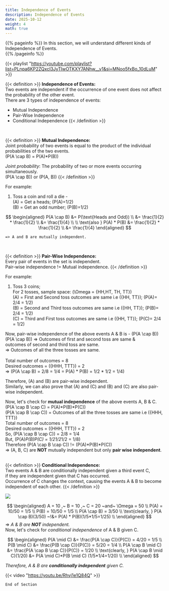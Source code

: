 ```yaml
---
title: Independence of Events
description: Independence of Events
date: 2025-10-12
weight: 4
math: true
---
```


{{% pageinfo %}}
In this section, we will understand different kinds of Independence of Events.<br>
{{% /pageinfo %}}

{{< playlist "https://youtube.com/playlist?list=PLnpa6KP2ZQxcI3JyTIwOTKXY7ANhw__v1&si=MNoo5fxBo_10dLuM" >}}

{{< definition >}}
**Independence of Events:** <br>
Two events are independent if the occurrence of one event does not affect the probability of the other event.<br>
There are 3 types of independence of events: <br>
- Mutual Independence
- Pair-Wise Independence
- Conditional Independence
{{< /definition >}}
<br>

{{< definition >}}
**Mutual Independence:** <br>
Joint probability of two events is equal to the product of the individual probabilities of the two events.<br>
\(P(A \cap B) = P(A)*P(B)\)

*Joint probability*: The probability of two or more events occurring simultaneously.<br>
\(P(A \cap B)\) or \(P(A, B)\)
{{< /definition >}}

For example:
1. Toss a coin and roll a die - <br>
    \(A\) = Get a heads; \(P(A)=1/2\) <br>
    \(B\) = Get an odd number; \(P(B)=1/2\)

$$
\begin{aligned}
P(A \cap B) &= P(\text{Heads and Odd}) \\
&= \frac{1}{2} * \frac{1}{2} \\
&= \frac{1}{4} \\
\\
\text{also } P(A) * P(B) &= \frac{1}{2} * \frac{1}{2} \\
&= \frac{1}{4}
\end{aligned}
$$

    => A and B are mutually independent.
<br>

{{< definition >}}
**Pair-Wise Independence:** <br>
Every pair of events in the set is independent.<br>
Pair-wise independence != Mutual independence.
{{< /definition >}}

For example:
1. Toss 3 coins; <br>
    For 2 tosses, sample space: \(\Omega = \{HH,HT, TH, TT\}\) <br>
    \(A\) = First and Second toss outcomes are same i.e \(\{HH, TT\}\); \(P(A)= 2/4 = 1/2\) <br>
    \(B\) = Second and Third toss outcomes are same i.e \(\{HH, TT\}\); \(P(B)= 2/4 = 1/2\) <br>
    \(C\) = Third and First toss outcomes are same i.e \(\{HH, TT\}\); \(P(C)= 2/4 = 1/2\) <br>

Now, pair-wise independence of the above events A & B is - \(P(A \cap B)\) <br>
\(P(A \cap B)\) => Outcomes of first and second toss are same & <br> 
outcomes of second and third toss are same. <br>
=> Outcomes of all the three tosses are same. <br><br>
Total number of outcomes = 8 <br>
Desired outcomes = \(\{HHH, TTT\}\) = 2 <br>
=> \(P(A \cap B) = 2/8 = 1/4 = P(A) * P(B) = 1/2 * 1/2 = 1/4\) <br>

Therefore, \(A\) and \(B\) are pair-wise independent. <br>
Similarly, we can also prove that \(A\) and \(C\) and \(B\) and \(C\) are also pair-wise independent.
<br>

Now, let's check for **mutual independence** of the above events A, B & C. <br>
\(P(A \cap B \cap C) = P(A)*P(B)*P(C)\) <br>
\(P(A \cap B \cap C)\) = Outcomes of all the three tosses are same i.e \(\{HHH, TTT\}\) <br>
Total number of outcomes = 8 <br>
Desired outcomes = \(\{HHH, TTT\}\) = 2 <br>
So, \(P(A \cap B \cap C)\) = 2/8 = 1/4 <br>
But, \(P(A)*P(B)*P(C) = 1/2*1/2*1/2 = 1/8\) <br>
Therefore \(P(A \cap B \cap C)\) != \(P(A)*P(B)*P(C)\) <br>
=> \(A, B, C\) are **NOT** mutually independent but only **pair wise independent**. <br>
<br>

{{< definition >}}
**Conditional Independence:** <br>
Two events A & B are conditionally independent given a third event C, <br>
if they are independent given that C has occurred. <br>
Occurrence of C changes the context, causing the events A & B to become independent of each other.
{{< /definition >}}
<br>

![](https://robosathi.com/images/conditional_independence.png)
<br>

$$
\begin{aligned}
A = 10 ,~ B = 10  ,~ C = 20  ~and~  \Omega = 50 \\
P(A) = 10/50 = 1/5 \\
P(B) = 10/50 = 1/5 \\
P(A \cap B) = 3/50 \\
\text{clearly, } P(A \cap B)(3/50) ~!&= P(A) * P(B)(1/5*1/5=1/25) \\
\end{aligned}
$$
=> _A & B are **NOT** independent._<br>
Now, let's check for _conditional independence_ of A & B given C. <br>

$$
\begin{aligned}
P(A \mid C) &= \frac{P(A \cap C)}{P(C)} = 4/20 = 1/5 \\
P(B \mid C) &= \frac{P(B \cap C)}{P(C)} = 5/20 = 1/4 \\
P(A \cap B \mid C) &= \frac{P(A \cap B \cap C)}{P(C)} = 1/20 \\
\text{clearly, } P(A \cap B \mid C)(1/20) &= P(A \mid C)*P(B \mid C) (1/5*1/4=1/20) \\
\end{aligned}
$$

_Therefore, A & B are **conditionally independent** given C._
<br>

{{< video "https://youtu.be/Rhvj1e1Q84Q" >}}
<br>

```End of Section```

